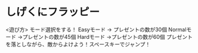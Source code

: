 # **しげくにフラッピー**
<遊び方>
モード選択をする！
Easyモード -> プレゼントの数が30個
Normalモード ->プレゼントの数が45個
Hardモード ->プレゼントの数が60個
プレゼントを落としながら、敵からよけよう！スペースキーでジャンプ！
